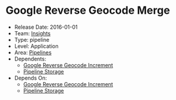 # Google Reverse Geocode Merge
* Release Date: 2016-01-01
* Team: [Insights](../teams/insights.md)
* Type: pipeline
* Level: Application
* Area: [Pipelines](../areas/pipelines.png)
* Dependents:
  * [Google Reverse Geocode Increment](google-reverse-geocode-increment.md)
  * [Pipeline Storage](pipeline-storage.md)
* Depends On:
  * [Google Reverse Geocode Increment](google-reverse-geocode-increment.md)
  * [Pipeline Storage](pipeline-storage.md)
